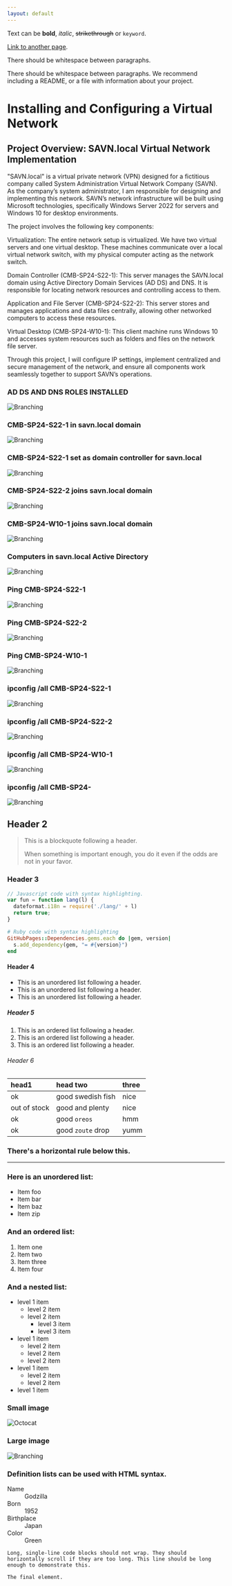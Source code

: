 ```yaml
---
layout: default
---
```


Text can be **bold**, _italic_, ~~strikethrough~~ or `keyword`.

[Link to another page](./another-page.html).

There should be whitespace between paragraphs.

There should be whitespace between paragraphs. We recommend including a README, or a file with information about your project.

# Installing and Configuring a Virtual Network

## Project Overview: SAVN.local Virtual Network Implementation

"SAVN.local" is a virtual private network (VPN) designed for a fictitious company called System Administration Virtual Network Company (SAVN). As the company’s system administrator, I am responsible for designing and implementing this network. SAVN’s network infrastructure will be built using Microsoft technologies, specifically Windows Server 2022 for servers and Windows 10 for desktop environments.

The project involves the following key components:

Virtualization: The entire network setup is virtualized. We have two virtual servers and one virtual desktop. These machines communicate over a local virtual network switch, with my physical computer acting as the network switch.

Domain Controller (CMB-SP24-S22-1): This server manages the SAVN.local domain using Active Directory Domain Services (AD DS) and DNS. It is responsible for locating network resources and controlling access to them.

Application and File Server (CMB-SP24-S22-2): This server stores and manages applications and data files centrally, allowing other networked computers to access these resources.

Virtual Desktop (CMB-SP24-W10-1): This client machine runs Windows 10 and accesses system resources such as folders and files on the network file server.

Through this project, I will configure IP settings, implement centralized and secure management of the network, and ensure all components work seamlessly together to support SAVN’s operations.
### AD DS AND DNS ROLES INSTALLED

![Branching](1-AD_DS_and_DNS_roles_installed.png)


### CMB-SP24-S22-1 in savn.local domain

![Branching](2_CMB-SP24-S22-1_in_savn.local_domain.png)


### CMB-SP24-S22-1 set as domain controller for savn.local

![Branching](3_CMB-SP24-S22-1_set_as_domain_controller_for_savn.local.png)


### CMB-SP24-S22-2 joins savn.local domain
![Branching](4_CMB-SP24-S22-2_joins_savn.local_domain.png)


### CMB-SP24-W10-1 joins savn.local domain
![Branching](5_CMB-SP24-W10-1_joins_savn.local_domain.png)


### Computers in savn.local Active Directory
![Branching](6_Computers_in_savn.local_AD.png)


### Ping CMB-SP24-S22-1
![Branching](7_ping_CMB-SP24-S22-1.png)


### Ping CMB-SP24-S22-2
![Branching](8_ping_CMB-SP24-S22-2.png)


### Ping CMB-SP24-W10-1
![Branching](9_ping_CMB-SP24-W10-1.png)


### ipconfig /all CMB-SP24-S22-1
![Branching](10_ipconfigAll_CMB-SP24-S22-1.png)


### ipconfig /all CMB-SP24-S22-2
![Branching](11_ipconfigAll_CMB-SP24-S22-2.png)


### ipconfig /all CMB-SP24-W10-1
![Branching](12_ipconfigAll_CMB-SP24-W10-1.png)


### ipconfig /all CMB-SP24-
![Branching](13_ipconfigAll_CMB-SP24-W10-1.png)


## Header 2

> This is a blockquote following a header.
>
> When something is important enough, you do it even if the odds are not in your favor.

### Header 3

```js
// Javascript code with syntax highlighting.
var fun = function lang(l) {
  dateformat.i18n = require('./lang/' + l)
  return true;
}
```

```ruby
# Ruby code with syntax highlighting
GitHubPages::Dependencies.gems.each do |gem, version|
  s.add_dependency(gem, "= #{version}")
end
```

#### Header 4

*   This is an unordered list following a header.
*   This is an unordered list following a header.
*   This is an unordered list following a header.

##### Header 5

1.  This is an ordered list following a header.
2.  This is an ordered list following a header.
3.  This is an ordered list following a header.

###### Header 6

| head1        | head two          | three |
|:-------------|:------------------|:------|
| ok           | good swedish fish | nice  |
| out of stock | good and plenty   | nice  |
| ok           | good `oreos`      | hmm   |
| ok           | good `zoute` drop | yumm  |

### There's a horizontal rule below this.

* * *

### Here is an unordered list:

*   Item foo
*   Item bar
*   Item baz
*   Item zip

### And an ordered list:

1.  Item one
1.  Item two
1.  Item three
1.  Item four

### And a nested list:

- level 1 item
  - level 2 item
  - level 2 item
    - level 3 item
    - level 3 item
- level 1 item
  - level 2 item
  - level 2 item
  - level 2 item
- level 1 item
  - level 2 item
  - level 2 item
- level 1 item

### Small image

![Octocat](https://github.githubassets.com/images/icons/emoji/octocat.png)

### Large image

![Branching](https://guides.github.com/activities/hello-world/branching.png)


### Definition lists can be used with HTML syntax.

<dl>
<dt>Name</dt>
<dd>Godzilla</dd>
<dt>Born</dt>
<dd>1952</dd>
<dt>Birthplace</dt>
<dd>Japan</dd>
<dt>Color</dt>
<dd>Green</dd>
</dl>

```
Long, single-line code blocks should not wrap. They should horizontally scroll if they are too long. This line should be long enough to demonstrate this.
```

```
The final element.
```
